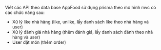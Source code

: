 Viết các API theo data base AppFood sử dụng prisma theo mô hình mvc có các chức năng sau: 
- Xử lý like nhà hàng (like, unlike, lấy danh sách like theo nhà hàng và
user)
- Xử lý đánh giá nhà hàng (thêm đánh giá, lấy danh sách đánh theo
nhà hàng và user)
- User đặt món (thêm order)
